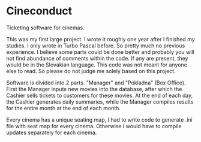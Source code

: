 # Cineconduct

Ticketing software for cinemas.

This was my first large project. I wrote it roughly one year after I finished my studies. I only wrote in Turbo Pascal before. So pretty much no previous experience. I believe some parts could be done better and probably you will not find abundance of comments within the code. If any are present, they would be in the Slovakian language. This code was not meant for anyone else to read. So please do not judge me solely based on this project.

Software is divided into 2 parts. "Manager" and "Pokladna" (Box Office). First the Manager inputs new movies into the database, after which the Cashier sells tickets to customers for these movies. At the end of each day, the Cashier generates daily summaries, while the Manager compiles results for the entire month at the end of each month.

Every cinema has a unique seating map, I had to write code to generate .ini file with seat map for every cinema. Otherwise I would have to compile updates separately for each cinema.

